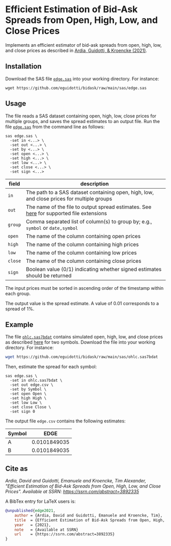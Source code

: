 # Efficient Estimation of Bid-Ask Spreads from Open, High, Low, and Close Prices

Implements an efficient estimator of bid-ask spreads from open, high, low, and close 
prices as described in [Ardia, Guidotti, & Kroencke (2021)](https://www.ssrn.com/abstract=3892335).

## Installation

Download the SAS file [`edge.sas`](https://github.com/eguidotti/bidask/tree/main/sas/edge.sas) into your working directory. For instance:

```shell
wget https://github.com/eguidotti/bidask/raw/main/sas/edge.sas
```

## Usage

The file reads a SAS dataset containing open, high, low, close prices for multiple groups, and saves the spread estimates to an output file. Run the file [`edge.sas`](https://github.com/eguidotti/bidask/tree/main/sas/edge.sas) from the command line as follows:

```SAS
sas edge.sas \
  -set in <...> \
  -set out <...> \
  -set by <...> \
  -set open <...> \
  -set high <...> \
  -set low <...> \
  -set close <...> \
  -set sign <...>
```

| field   | description                                                  |
| ------- | ------------------------------------------------------------ |
| `in`    | The path to a SAS dataset containing open, high, low, and close prices for multiple groups |
| `out`   | The name of the file to output spread estimates. See [here](https://documentation.sas.com/doc/en/pgmsascdc/9.4_3.5/acpcref/p1d0tocg3njhmfn1d4ld2covlwm0.htm) for supported file extensions |
| `group` | Comma separated list of column(s) to group by; e.g., `symbol` or `date,symbol` |
| `open`  | The name of the column containing open prices                |
| `high`  | The name of the column containing high prices                |
| `low`   | The name of the column containing low prices                 |
| `close` | The name of the column containing close prices               |
| `sign`  | Boolean value (0/1) indicating whether signed estimates should be returned |

The input prices must be sorted in ascending order of the timestamp within each group. 

The output value is the spread estimate. A value of 0.01 corresponds to a spread of 1%.

## Example

The file [`ohlc.sas7bdat`](ohlc.sas7bdat) contains simulated open, high, low, and close prices as described [here](https://github.com/eguidotti/bidask/tree/main/pseudocode) for two symbols. Download the file into your working directory. For instance:

```bash
wget https://github.com/eguidotti/bidask/raw/main/sas/ohlc.sas7bdat
```

Then, estimate the spread for each symbol:

```SAS
sas edge.sas \
  -set in ohlc.sas7bdat \
  -set out edge.csv \
  -set by Symbol \
  -set open Open \
  -set high High \
  -set low Low \
  -set close Close \
  -set sign 0
```

The output file `edge.csv` contains the following estimates:

| Symbol | EDGE         |
| ------ | ------------ |
| A      | 0.0101849035 |
| B      | 0.0101849035 |

## Cite as

*Ardia, David and Guidotti, Emanuele and Kroencke, Tim Alexander, "Efficient Estimation of Bid-Ask Spreads from Open, High, Low, and Close Prices". Available at SSRN: https://ssrn.com/abstract=3892335*

A BibTex  entry for LaTeX users is:

```bibtex
@unpublished{edge2021,
    author = {Ardia, David and Guidotti, Emanuele and Kroencke, Tim},
    title  = {Efficient Estimation of Bid-Ask Spreads from Open, High, Low, and Close Prices},
    year   = {2021},
    note   = {Available at SSRN}
    url    = {https://ssrn.com/abstract=3892335}
}
```
